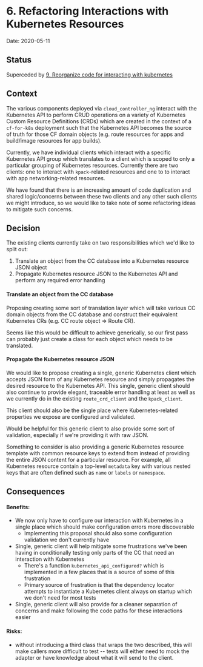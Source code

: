 # 6. Refactoring Interactions with Kubernetes Resources

Date: 2020-05-11

## Status

Superceded by [9. Reorganize code for interacting with kubernetes](0009-reorganize-code-for-interacting-with-kubernetes.md)

## Context

The various components deployed via `cloud_controller_ng` interact with the
Kubernetes API to perform CRUD operations on a variety of Kubernetes Custom
Resource Definitions (CRDs) which are created in the context of a `cf-for-k8s`
deployment such that the Kubernetes API becomes the source of truth for those CF
domain objects (e.g. route resources for apps and build/image resources for app
builds).

Currently, we have individual clients which interact with a specific Kubernetes
API group which translates to a client which is scoped to only a particular
grouping of Kubernetes resources. Currently there are two clients: one to
interact with `kpack`-related resources and one to to interact with app
networking-related resources.

We have found that there is an increasing amount of code duplication and shared
logic/concerns between these two clients and any other such clients we might
introduce, so we would like to take note of some refactoring ideas to mitigate
such concerns.

## Decision

The existing clients currently take on two responsibilities which we'd like to
split out:
1. Translate an object from the CC database into a Kubernetes resource JSON
   object
1. Propagate Kubernetes resource JSON to the Kubernetes API and perform any
   required error handling

#### Translate an object from the CC database

Proposing creating some sort of translation layer which will take various CC
domain objects from the CC database and construct their equivalent Kubernetes
CRs (e.g. CC route object => Route CR).

Seems like this would be difficult to achieve generically, so our first pass can
probably just create a class for each object which needs to be translated.

#### Propagate the Kubernetes resource JSON

We would like to propose creating a single, generic Kubernetes client which
accepts JSON form of any Kubernetes resource and simply propagates the desired
resource to the Kubernetes API. This single, generic client should also continue
to provide elegant, traceable error handling at least as well as we currently
do in the existing `route_crd_client` and the `kpack_client`.

This client should also be the single place where Kubernetes-related properties
we expose are configured and validated.

Would be helpful for this generic client to also provide some sort of
validation, especially if we're providing it with raw JSON.

Something to consider is also providing a generic Kubernetes resource template
with common resource keys to extend from instead of providing the entire JSON
content for a particular resource. For example, all Kubernetes resource contain
a top-level `metadata` key with various nested keys that are often defined
such as `name` or `labels` or `namespace`.

## Consequences

#### Benefits:
- We now only have to configure our interaction with Kubernetes in a single
  place which should make configuration errors more discoverable
  - Implementing this proposal should also some configuration validation we
    don't currently have
- Single, generic client will help mitigate some frustrations we've been having
  in conditionally testing only parts of the CC that need an interaction with
  Kubernetes
  - There's a function `kubernetes_api_configured?` which is implemented in a
    few places that is a source of some of this frustration
  - Primary source of frustration is that the dependency locator attempts to
    instantiate a Kubernetes client always on startup which we don't need for
    most tests
- Single, generic client will also provide for a cleaner separation of concerns
  and make following the code paths for these interactions easier

#### Risks:
- without introducing a third class that wraps the two described, this will make callers more difficult to test -- tests will either need to mock the adapter or have knowledge about what it will send to the client.
